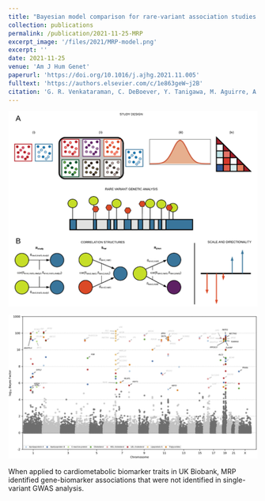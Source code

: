 ```yaml
---
title: "Bayesian model comparison for rare-variant association studies of multiple phenotypes"
collection: publications
permalink: /publication/2021-11-25-MRP
excerpt_image: '/files/2021/MRP-model.png'
excerpt: ''
date: 2021-11-25
venue: 'Am J Hum Genet'
paperurl: 'https://doi.org/10.1016/j.ajhg.2021.11.005'
fulltext: 'https://authors.elsevier.com/c/1e863geW~j2B'
citation: 'G. R. Venkataraman, C. DeBoever, Y. Tanigawa, M. Aguirre, A. G. Ioannidis, H. Mostafavi, C. C. A. Spencer, T. Poterba, C. D. Bustamante, M. J. Daly, M. Pirinen, M. A. Rivas, Bayesian model comparison for rare-variant association studies. Am J Hum Genet. 108, 2354-2367 (2021).'
---
```


![MRP model figure](/files/2021/MRP-model.png)

![MRP Figure 4](/files/2021/MRP-Fig4.jpg)

When applied to cardiometabolic biomarker traits in UK Biobank, MRP identified gene-biomarker associations that were not identified in single-variant GWAS analysis.
